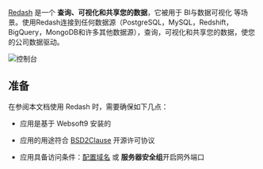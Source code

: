 [Redash](https://redash.io/) 是一个 **查询、可视化和共享您的数据**，它被用于 BI与数据可视化  等场景。使用Redash连接到任何数据源（PostgreSQL，MySQL，Redshift，BigQuery，MongoDB和许多其他数据源），查询，可视化和共享您的数据，使您的公司数据驱动。


![控制台](https://libs.websoft9.com/Websoft9/DocsPicture/zh/redash/redash-gui-websoft9.png)


## 准备

在参阅本文档使用 Redash 时，需要确保如下几点：

- 应用是基于 Websoft9 安装的

- 应用的用途符合 [BSD2Clause](https://opensource.org/licenses/BSD-2-Clause) 开源许可协议

- 应用具备访问条件：[配置域名](./domain-set) 或 **服务器安全组**开启网外端口
